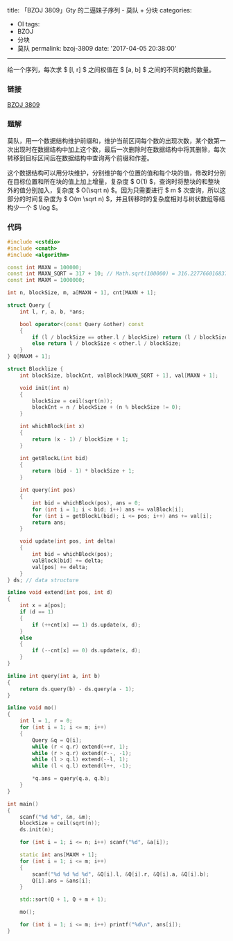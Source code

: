title: 「BZOJ 3809」Gty 的二逼妹子序列 - 莫队 + 分块
categories:
  - OI
tags:
  - BZOJ
  - 分块
  - 莫队
permalink: bzoj-3809
date: '2017-04-05 20:38:00'
---

给一个序列，每次求 $ [l, r] $ 之间权值在 $ [a, b] $ 之间的不同的数的数量。

<!-- more -->

### 链接

[BZOJ 3809](http://www.lydsy.com/JudgeOnline/problem.php?id=3809)

### 题解

莫队，用一个数据结构维护前缀和，维护当前区间每个数的出现次数，某个数第一次出现时在数据结构中加上这个数，最后一次删除时在数据结构中将其删除，每次转移到目标区间后在数据结构中查询两个前缀和作差。

这个数据结构可以用分块维护，分别维护每个位置的值和每个块的值，修改时分别在目标位置和所在块的值上加上增量，复杂度 $ O(1) $，查询时将整块的和整块外的值分别加入，复杂度 $ O(\sqrt n) $。因为只需要进行 $ m $ 次查询，所以这部分的时间复杂度为 $ O(m \sqrt n) $，并且转移时的复杂度相对与树状数组等结构少一个 $ \log $。

### 代码

```cpp
#include <cstdio>
#include <cmath>
#include <algorithm>

const int MAXN = 100000;
const int MAXN_SQRT = 317 + 10; // Math.sqrt(100000) = 316.22776601683796
const int MAXM = 1000000;

int n, blockSize, m, a[MAXN + 1], cnt[MAXN + 1];

struct Query {
    int l, r, a, b, *ans;

    bool operator<(const Query &other) const
    {
        if (l / blockSize == other.l / blockSize) return (l / blockSize % 2 == 1) ? (r < other.r) : (r > other.r);
        else return l / blockSize < other.l / blockSize;
    }
} Q[MAXM + 1];

struct Blocklize {
    int blockSize, blockCnt, valBlock[MAXN_SQRT + 1], val[MAXN + 1];

    void init(int n)
    {
        blockSize = ceil(sqrt(n));
        blockCnt = n / blockSize + (n % blockSize != 0);
    }

    int whichBlock(int x)
    {
        return (x - 1) / blockSize + 1;
    }

    int getBlockL(int bid)
    {
        return (bid - 1) * blockSize + 1;
    }

    int query(int pos)
    {
        int bid = whichBlock(pos), ans = 0;
        for (int i = 1; i < bid; i++) ans += valBlock[i];
        for (int i = getBlockL(bid); i <= pos; i++) ans += val[i];
        return ans;
    }

    void update(int pos, int delta)
    {
        int bid = whichBlock(pos);
        valBlock[bid] += delta;
        val[pos] += delta;
    }
} ds; // data structure

inline void extend(int pos, int d)
{
    int x = a[pos];
    if (d == 1)
    {
        if (++cnt[x] == 1) ds.update(x, d);
    }
    else
    {
        if (--cnt[x] == 0) ds.update(x, d);
    }
}

inline int query(int a, int b)
{
    return ds.query(b) - ds.query(a - 1);
}

inline void mo()
{
    int l = 1, r = 0;
    for (int i = 1; i <= m; i++)
    {
        Query &q = Q[i];
        while (r < q.r) extend(++r, 1);
        while (r > q.r) extend(r--, -1);
        while (l > q.l) extend(--l, 1);
        while (l < q.l) extend(l++, -1);

        *q.ans = query(q.a, q.b);
    }
}

int main()
{
    scanf("%d %d", &n, &m);
    blockSize = ceil(sqrt(n));
    ds.init(n);

    for (int i = 1; i <= n; i++) scanf("%d", &a[i]);

    static int ans[MAXM + 1];
    for (int i = 1; i <= m; i++)
    {
        scanf("%d %d %d %d", &Q[i].l, &Q[i].r, &Q[i].a, &Q[i].b);
        Q[i].ans = &ans[i];
    }

    std::sort(Q + 1, Q + m + 1);

    mo();

    for (int i = 1; i <= m; i++) printf("%d\n", ans[i]);
}
```